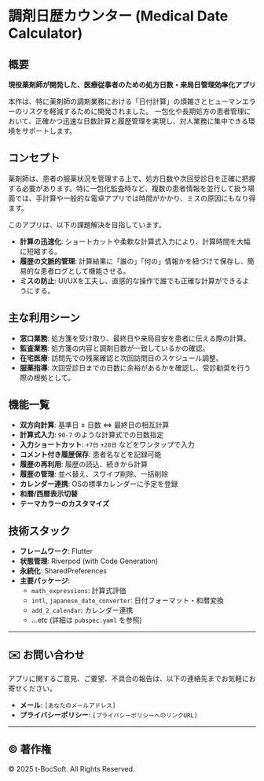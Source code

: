 # 調剤日歴カウンター (Medical Date Calculator)

## 概要

**現役薬剤師が開発した、医療従事者のための処方日数・来局日管理効率化アプリ**

本作は、特に薬剤師の調剤業務における「日付計算」の煩雑さとヒューマンエラーのリスクを軽減するために開発されました。
一包化や長期処方の患者管理において、正確かつ迅速な日数計算と履歴管理を実現し、対人業務に集中できる環境をサポートします。

## コンセプト
薬剤師は、患者の服薬状況を管理する上で、処方日数や次回受診日を正確に把握する必要があります。特に一包化監査時など、複数の患者情報を並行して扱う場面では、手計算や一般的な電卓アプリでは時間がかかり、ミスの原因にもなり得ます。

このアプリは、以下の課題解決を目指しています。
* **計算の迅速化**: ショートカットや柔軟な計算式入力により、計算時間を大幅に短縮する。
* **履歴の文脈的管理**: 計算結果に「誰の」「何の」情報かを紐づけて保存し、簡易的な患者ログとして機能させる。
* **ミスの防止**: UI/UXを工夫し、直感的な操作で誰でも正確な計算ができるようにする。

## 主な利用シーン
* **窓口業務**: 処方箋を受け取り、最終日や来局目安を患者に伝える際の計算。
* **監査業務**: 処方箋の内容と調剤日数が一致しているかの確認。
* **在宅医療**: 訪問先での残薬確認と次回訪問日のスケジュール調整。
* **服薬指導**: 次回受診日までの日数に余裕があるかを確認し、受診勧奨を行う際の根拠として。

## 機能一覧
* **双方向計算**: 基準日 ± 日数 ⇔ 最終日の相互計算
* **計算式入力**: `90-7` のような計算式での日数指定
* **入力ショートカット**: `+7日` `+28日` などをワンタップで入力
* **コメント付き履歴保存**: 患者名などを記録可能
* **履歴の再利用**: 履歴の読込、続きから計算
* **履歴の管理**: 並べ替え、スワイプ削除、一括削除
* **カレンダー連携**: OSの標準カレンダーに予定を登録
* **和暦/西暦表示切替**
* **テーマカラーのカスタマイズ**

## 技術スタック
* **フレームワーク**: Flutter
* **状態管理**: Riverpod (with Code Generation)
* **永続化**: SharedPreferences
* **主要パッケージ**:
    * `math_expressions`: 計算式評価
    * `intl`, `japanese_date_converter`: 日付フォーマット・和暦変換
    * `add_2_calendar`: カレンダー連携
    * ...etc (詳細は `pubspec.yaml` を参照)

---

## ✉️ お問い合わせ

アプリに関するご意見、ご要望、不具合の報告は、以下の連絡先までお気軽にお寄せください。

* **メール**: `[あなたのメールアドレス]`
* **プライバシーポリシー**: `[プライバシーポリシーへのリンクURL]`

---

## © 著作権

© 2025 t-BocSoft. All Rights Reserved.
